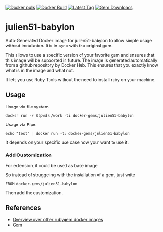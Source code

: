 [![Docker pulls](https://img.shields.io/docker/pulls/rubygem/julien51-babylon.svg)](https://hub.docker.com/r/rubygem/julien51-babylon/)
[![Docker Build](https://img.shields.io/docker/automated/rubygem/julien51-babylon.svg)](https://hub.docker.com/r/rubygem/julien51-babylon/)
[![Latest Tag](https://img.shields.io/github/tag/docker-rubygem/julien51-babylon.svg)](https://hub.docker.com/r/rubygem/julien51-babylon/)
[![Gem Downloads](https://img.shields.io/gem/dt/julien51-babylon.svg)](https://rubygems.org/gems/julien51-babylon/)
# julien51-babylon

Auto-Generated Docker image for julien51-babylon to allow simple usage without installation.
It is in sync with the original gem.

This allows to use a specific version of your favorite gem and ensures that this image will be supported in future.
The image is generated automatically from a github repository by Docker Hub.
This ensures that you exactly know what is in the image and what not.

It lets you use Ruby Tools without the need to install ruby on your machine.

## Usage

Usage via file system:

`docker run -v $(pwd):/work -ti docker-gems/julien51-babylon`

Usage via Pipe:

`echo "test" | docker run -ti docker-gems/julien51-babylon`

It depends on your specific use case how your want to use it.

### Add Customization

For extension, it could be used as base image.

So instead of struggeling with the installation of a gem, just write

`FROM docker-gems/julien51-babylon`

Then add the customization.

## References

 - [Overview over other rubygem docker images](https://github.com/thinkbot/docker-rubygem)
 - [Gem](https://rubygems.org/gems/julien51-babylon/)
